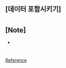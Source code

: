 ## [데이터 포함시키기]

###

#

## [Note]

-

#

[Reference](https://www.hanbit.co.kr/store/books/look.php?p_code=B7468885216)
